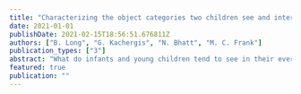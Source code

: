 ```yaml
---
title: "Characterizing the object categories two children see and interact with in a dense dataset of naturalistic visual experience"
date: 2021-01-01
publishDate: 2021-02-15T18:56:51.676811Z
authors: ["B. Long", "G. Kachergis", "N. Bhatt", "M. C. Frank"]
publication_types: ["3"]
abstract: "What do infants and young children tend to see in their everyday lives?  Relatively little work has examined the categories and objects that tend to be in the infant view during everyday experience, despite the fact that this knowledge is central to theories of category learning. Here, we analyzed the prevalence of the  categories (e.g., people, animals, food) in the infant view in a longitudinal dataset of egocentric infant visual experience. Overall, we found a surprising amount of consistency in the broad characteristics of children's visual environment across individuals and across developmental time, in contrast to prior work examining the changing nature of the social signals in the infant view. In addition, we analyzed the distribution and identity of the categories that children tended touch and interact with in this dataset, generalizing previous findings that these objects tended to be distributed in a Zipfian manner. Taken together, these findings take a first step towards characterizing infants' changing visual environment, and call for future work to examine the generalizability of these results and to link them to learning outcomes."
featured: true
publication: ""
---
```


